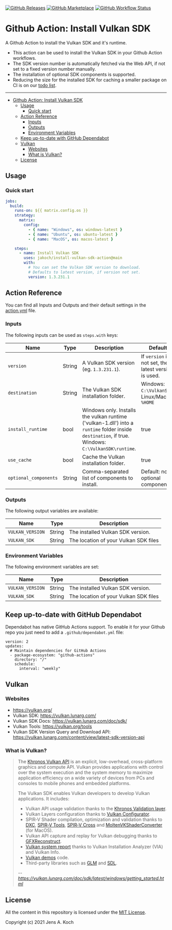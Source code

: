 [![GitHub Releases](https://img.shields.io/github/release/jakoch/install-vulkan-sdk-action.svg?style=flat-square)](https://github.com/jakoch/install-vulkan-sdk-action/releases/latest)
[![GitHub Marketplace](https://img.shields.io/badge/marketplace-install-vulkan-sdk-action?logo=github&style=flat-square)](https://github.com/marketplace/actions/install-vulkan-sdk-action)
[![GitHub Workflow Status](https://img.shields.io/github/workflow/status/jakoch/install-vulkan-sdk-action/%F0%9F%9A%80%20Build%20and%20Test?label=%F0%9F%9A%80%20Build%20and%20Test&logo=github&style=flat-square)](https://github.com/jakoch/install-vulkan-sdk-action/actions/workflows/build.yml)

# Github Action: Install Vulkan SDK

A Github Action to install the Vulkan SDK and it's runtime.

- This action can be used to install the Vulkan SDK in your Github Action workflows.
- The SDK version number is automatically fetched via the Web API, if not set to a fixed version number manually.
- The installation of optional SDK components is supported. 
- Reducing the size for the installed SDK for caching a smaller package on CI is on our [todo list](https://github.com/jakoch/install-vulkan-sdk-action/issues/247).

---

- [Github Action: Install Vulkan SDK](#github-action-install-vulkan-sdk)
  - [Usage](#usage)
    - [Quick start](#quick-start)
  - [Action Reference](#action-reference)
    - [Inputs](#inputs)
    - [Outputs](#outputs)
    - [Environment Variables](#environment-variables)
  - [Keep up-to-date with GitHub Dependabot](#keep-up-to-date-with-github-dependabot)
  - [Vulkan](#vulkan)
    - [Websites](#websites)
    - [What is Vulkan?](#what-is-vulkan)
  - [License](#license)

## Usage

### Quick start

```yaml
jobs:
  build:
    runs-on: ${{ matrix.config.os }}
    strategy:
      matrix:
        config:
          - { name: "Windows", os: windows-latest }
          - { name: "Ubuntu", os: ubuntu-latest }
          - { name: "MacOS", os: macos-latest }

    steps:
      - name: Install Vulkan SDK
        uses: jakoch/install-vulkan-sdk-action@main
        with:
          # You can set the Vulkan SDK version to download.
          # Defaults to latest version, if version not set.
          version: 1.3.231.1

```

## Action Reference

You can find all Inputs and Outputs and their default settings in the [action.yml](https://github.com/jakoch/install-vulkan-sdk-action/blob/main/action.yml) file.

### Inputs

The following inputs can be used as `steps.with` keys:

| Name               | Type    | Description                           | Default                 | Required |
|--------------------|---------|---------------------------------------|-------------------------|----------|
| `version`          | String  | A Vulkan SDK version (eg. `1.3.231.1`). | If `version` is not set, the latest version is used. | false |
| `destination`      | String  | The Vulkan SDK installation folder.     | Windows: `C:\VulkanSDK`. Linux/MacOS: `%HOME` | false |
| `install_runtime`  | bool    | Windows only. Installs the vulkan runtime ('vulkan-1.dll') into a `runtime` folder inside `destination`, if true. Windows: `C:\VulkanSDK\runtime`. | true | false |
| `use_cache`        | bool    | Cache the Vulkan installation folder. | true | false |
| `optional_components`| String | Comma-separated list of components to install. | Default: no optional components. | false |

### Outputs

The following output variables are available:

| Name               | Type    | Description                           |
|--------------------|---------|---------------------------------------|
| `VULKAN_VERSION`   | String  | The installed Vulkan SDK version.     |
| `VULKAN_SDK`       | String  | The location of your Vulkan SDK files |

### Environment Variables

The following environment variables are set:

| Name             | Type    |  Description                                   |
|------------------|---------|------------------------------------------------|
| `VULKAN_VERSION` | String  | The installed Vulkan SDK version.              |
| `VULKAN_SDK`     | String  | The location of your Vulkan SDK files          |

## Keep up-to-date with GitHub Dependabot

Dependabot has native GitHub Actions support.
To enable it for your Github repo you just need to add a `.github/dependabot.yml` file:

    version: 2
    updates:
      # Maintain dependencies for GitHub Actions
      - package-ecosystem: "github-actions"
        directory: "/"
        schedule:
          interval: "weekly"

## Vulkan

### Websites

- <https://vulkan.org/>
- Vulkan SDK: <https://vulkan.lunarg.com/>
- Vulkan SDK Docs: <https://vulkan.lunarg.com/doc/sdk/>
- Vulkan Tools: <https://vulkan.org/tools>
- Vulkan SDK Version Query and Download API: <https://vulkan.lunarg.com/content/view/latest-sdk-version-api>

### What is Vulkan?

> The [Khronos Vulkan API](https://khronos.org/registry/vulkan) is an explicit, low-overhead, cross-platform graphics and compute API. Vulkan provides applications with control over the system execution and the system memory to maximize application efficiency on a wide variety of devices from PCs and consoles to mobile phones and embedded platforms.
>
> The Vulkan SDK enables Vulkan developers to develop Vulkan applications. It includes:
>
> - Vulkan API usage validation thanks to the [Khronos Validation layer](https://vulkan.lunarg.com/doc/view/latest/mac/getting_started.html#user-content-vulkan-api-validation-with-khronos-validation-layer).
> - Vulkan Layers configuration thanks to [Vulkan Configurator](https://vulkan.lunarg.com/doc/view/latest/mac/getting_started.html#user-content-vulkan-configurator).
> - SPIR‑V Shader compilation, optimization and validation thanks to [DXC](https://vulkan.lunarg.com/doc/view/latest/linux/DXC.html), [SPIR‑V Tools](https://vulkan.lunarg.com/doc/view/latest/linux/spirv_toolchain.html), [SPIR‑V Cross](https://vulkan.lunarg.com/doc/view/latest/linux/spirv_toolchain.html#user-content-spir-v-cross-compilation-and-reflection) and [MoltenVKShaderConverter](https://github.com/KhronosGroup/MoltenVK/blob/master/Docs/MoltenVK_Runtime_UserGuide.md#shader_converter_tool) (for MacOS).
> - Vulkan API capture and replay for Vulkan debugging thanks to [GFXReconstruct](https://vulkan.lunarg.com/doc/view/latest/windows/getting_started.html#user-content-vulkan-api-capture-and-replay-with-gfxreconstruct).
> - [Vulkan system report](https://vulkan.lunarg.com/doc/view/1.2.189.2/windows/getting_started.html#user-content-verify-the-sdk-installation) thanks to Vulkan Installation Analyzer (VIA) and Vulkan Info.
> - [Vulkan demos](https://vulkan.lunarg.com/doc/view/1.2.189.2/windows/getting_started.html#user-content-build-the-demo-programs) code.
> - Third-party libraries such as [GLM](https://github.com/g-truc/glm) and [SDL](https://www.libsdl.org/).
>
> -- <cite>https://vulkan.lunarg.com/doc/sdk/latest/windows/getting_started.html</cite>

## License

All the content in this repository is licensed under the [MIT License](https://github.com/jakoch/install-vulkan-sdk-action/blob/main/LICENSE).

Copyright (c) 2021 Jens A. Koch

